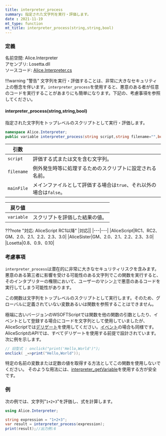 ```yaml
---
title: interpreter_process
summary: 指定された文字列を実行・評価します。
date : 2021-11-19
mt_type: function
mt_title: interpreter_process(string,string,bool)
---
```


### 定義
名前空間: Alice.Interpreter<br/>
アセンブリ: Losetta.dll<br/>
ソースコード: [Alice.Interpreter.cs](https://github.com/WSOFT-Project/Losetta/blob/master/Losetta/NameSpaces/Alice.Interpreter.cs)

!!!warning "警告"
    文字列を実行・評価することは、非常に大きなセキュリティ上の懸念を伴います。`interpreter_process`を使用すると、悪意のある者が任意のコードを実行することがあまりにも簡単になります。下記の、考慮事項を参照してください。

#### interpreter_process(string,string,bool)

指定された文字列をトップレベルのスクリプトとして実行・評価します。

```cs title="AliceScript"
namespace Alice.Interpreter;
public variable interpreter_process(string script,string filename="",bool mainFile=false);
```

|引数| |
|-|-|
|`script`|評価する式または文を含む文字列。|
|`filename`|例外発生時等に処理するためのスクリプトに設定される名前。|
|`mainFile`|メインファイルとして評価する場合は`true`、それ以外の場合は`false`。|

|戻り値| |
|-|-|
|`variable`|スクリプトを評価した結果の値。|

???note "対応: AliceScript RC1以降"
    |対応||
    |---|---|
    |AliceScript|RC1、RC2、GM、2.0、2.1、2.2、2.3、3.0|
    |AliceSister|GM、2.0、2.1、2.2、2.3、3.0|
    |Losetta|0.8、0.9、0.10|

### 考慮事項
`interpreter_process`は潜在的に非常に大きなセキュリティリスクを含みます。
悪意のある第三者に影響を受ける可能性のある文字列でこの関数を実行すると、そのインタプリターの権限において、ユーザーのマシン上で悪意のあるコードを実行してしまう可能性があります。

この関数は文字列をトップレベルのスクリプトとして実行します。そのため、グローバルに定義されていない変数あるいは関数を参照することはできません。

極端に古いバージョンのWSOFTScriptでは関数を他の関数の引数としたり、イベントとして登録する場合にコードを文字列として使用していましたが、AliceScriptでは[デリゲート](../../delegate/index.md)を使用してください。[イベント](../../../general/event.md)の場合も同様です。
AliceScriptのAPIでは、すべてデリゲートを使用する前提で設計されています。
次に例を示します。

```cs title="AliceScript"
// 旧型式 : onclick("print('Hello,World')");
onclick( _=>print("Hello,World"));
```

特定の名前の変数または定数の値を取得する方法としてこの関数を使用しないでください。
そのような用法には、[interpreter_getVariable](./interpreter_getvariable.md)を使用する方が安全です。
### 例
次の例では、文字列"`1+2+3`"を評価し、式を計算します。

```cs title="AliceScript"
using Alice.Interpreter;

string expression = "1+2+3";
var result = interpreter_process(expression);
print(result);//出力例:6
```